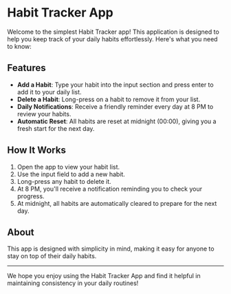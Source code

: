# Habit Tracker App

Welcome to the simplest Habit Tracker app! This application is designed to help you keep track of your daily habits effortlessly. Here's what you need to know:

## Features

- **Add a Habit**: Type your habit into the input section and press enter to add it to your daily list.
- **Delete a Habit**: Long-press on a habit to remove it from your list.
- **Daily Notifications**: Receive a friendly reminder every day at 8 PM to review your habits.
- **Automatic Reset**: All habits are reset at midnight (00:00), giving you a fresh start for the next day.

## How It Works

1. Open the app to view your habit list.
2. Use the input field to add a new habit.
3. Long-press any habit to delete it.
4. At 8 PM, you'll receive a notification reminding you to check your progress.
5. At midnight, all habits are automatically cleared to prepare for the next day.

## About
This app is designed with simplicity in mind, making it easy for anyone to stay on top of their daily habits.

---

We hope you enjoy using the Habit Tracker App and find it helpful in maintaining consistency in your daily routines!
